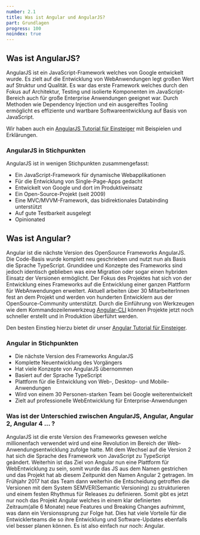 ```yaml
---
number: 2.1
title: Was ist Angular und AngularJS?
part: Grundlagen
progress: 100
noindex: true
---
```


## Was ist AngularJS?

AngularJS ist ein JavaScript-Framework welches von Google entwickelt wurde.
Es zielt auf die Entwicklung von WebAnwendungen legt großen Wert auf Struktur und Qualität.
Es war das erste Framework welches durch den Fokus auf Architektur, Testing und isolierte Komponenten im JavaScript-Bereich auch für große Enterprise Anwendungen geeignet war.
Durch Methoden wie Dependency Injection und ein ausgereiftes Tooling ermöglicht es effiziente und wartbare Softwareentwicklung auf Basis von JavaScript.

Wir haben auch ein [AngularJS Tutorial für Einsteiger](https://angularjs.de/artikel/angularjs-tutorial-deutsch/) mit Beispielen und Erklärungen.

### AngularJS in Stichpunkten

AngularJS ist in wenigen Stichpunkten zusammengefasst:

* Ein JavaScript-Framework für dynamische Webapplikationen
* Für die Entwicklung von Single-Page-Apps gedacht
* Entwickelt von Google und dort im Produktiveinsatz
* Ein Open-Source-Projekt (seit 2009)
* Eine MVC/MVVM-Framework, das bidirektionales Databinding unterstützt
* Auf gute Testbarkeit ausgelegt
* Opinionated

## Was ist Angular?

Angular ist die nächste Version des OpenSource Frameworks AngularJS.
Die Code-Basis wurde komplett neu geschrieben und nutzt nun als Basis die Sprache TypeScript.
Grundidee und Konzepte des Frameworks sind jedoch identisch geblieben was eine Migration oder sogar einen hybriden Einsatz der Versionen ermöglicht.
Der Fokus des Projektes hat sich von der Entwicklung eines Frameworks auf die Entwicklung einer ganzen Plattform für WebAnwendungen erweitert.
Aktuell arbeiten über 30 MitarbeiterInnen fest an dem Projekt und werden von hunderten Entwicklern aus der OpenSource-Community unterstützt.
Durch die Einführung von Werkzeugen wie dem Kommandozeilenwerkzeug [Angular-CLI](https://angularjs.de/artikel/angular-cli-einfuehrung/) können Projekte jetzt noch schneller erstellt und in Produktion überführt werden.

Den besten Einstieg hierzu bietet dir unser [Angular Tutorial für Einsteiger](https://angularjs.de/artikel/angular-tutorial-deutsch/).

### Angular in Stichpunkten

* Die nächste Version des Frameworks AngularJS
* Komplette Neuentwicklung des Vorgängers
* Hat viele Konzepte von AngularJS übernommen
* Basiert auf der Sprache TypeScript
* Plattform für die Entwicklung von Web-, Desktop- und Mobile-Anwendungen
* Wird von einem 30 Personen-starken Team bei Google weiterentwickelt
* Zielt auf professionelle WebEntwicklung für Enterprise-Anwendungen


### Was ist der Unterschied zwischen AngularJS, Angular, Angular 2, Angular 4 ... ?
AngularJS ist die erste Version des Frameworks gewesen welche millionenfach verwendet wird und eine Revolution im Bereich der Web-Anwendungsentwicklung zufolge hatte.
Mit dem Wechsel auf die Version 2 hat sich die Sprache des Framework von JavaScript zu TypeScript geändert.
Weiterhin ist das Ziel von Angular nun eine Plattform für WebEntwicklung zu sein, somit wurde das JS aus dem Namen gestrichen und das Projekt hat ab diesem Zeitpunkt den Namen Angular 2 getragen.
Im Frühjahr 2017 hat das Team dann weiterhin die Entscheidung getroffen die Versionen mit dem System SEMVER(Semantic Versioning) zu strukturieren und einem festen Rhythmus für Releases zu definieren.
Somit gibt es jetzt nur noch das Projekt Angular welches in einem klar definierten Zeitraum(alle 6 Monate) neue Features und Breaking Changes aufnimmt, was dann ein Versionssprung zur Folge hat.
Dies hat viele Vorteile für die Entwicklerteams die so ihre Entwicklung und Software-Updates ebenfalls viel besser planen können.
Es ist also einfach nur noch: Angular.